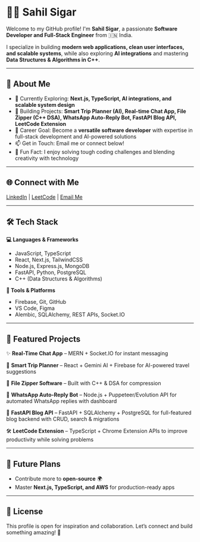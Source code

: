 # 👨‍💻 Sahil Sigar

Welcome to my GitHub profile! I'm **Sahil Sigar**, a passionate **Software Developer and Full-Stack Engineer** from 🇮🇳 India.

I specialize in building **modern web applications, clean user interfaces, and scalable systems**, while also exploring **AI integrations** and mastering **Data Structures & Algorithms in C++**.

---

## 🚀 About Me
- 🌱 Currently Exploring: **Next.js, TypeScript, AI integrations, and scalable system design**
- 🔭 Building Projects: **Smart Trip Planner (AI), Real-time Chat App, File Zipper (C++ DSA), WhatsApp Auto-Reply Bot, FastAPI Blog API, LeetCode Extension**
- 🎯 Career Goal: Become a **versatile software developer** with expertise in full-stack development and AI-powered solutions
- 📫 Get in Touch: Email me or connect below!
- 💬 Fun Fact: I enjoy solving tough coding challenges and blending creativity with technology

---

## 🌐 Connect with Me
[LinkedIn](https://www.linkedin.com/in/sahil-sigar-0198a4297/) | [LeetCode](https://leetcode.com/u/sahilSigar/) | [Email Me](mailto:yourgmail@gmail.com)


---

## 🛠️ Tech Stack

**💻 Languages & Frameworks**
- JavaScript, TypeScript
- React, Next.js, TailwindCSS
- Node.js, Express.js, MongoDB
- FastAPI, Python, PostgreSQL
- C++ (Data Structures & Algorithms)

**🔧 Tools & Platforms**
- Firebase, Git, GitHub
- VS Code, Figma
- Alembic, SQLAlchemy, REST APIs, Socket.IO

---


## 📌 Featured Projects

✨ **Real-Time Chat App** – MERN + Socket.IO for instant messaging  

🧳 **Smart Trip Planner** – React + Gemini AI + Firebase for AI-powered travel suggestions  

📂 **File Zipper Software** – Built with C++ & DSA for compression  

🤖 **WhatsApp Auto-Reply Bot** – Node.js + Puppeteer/Evolution API for automated WhatsApp replies with dashboard  

📝 **FastAPI Blog API** – FastAPI + SQLAlchemy + PostgreSQL for full-featured blog backend with CRUD, search & migrations  

🛠 **LeetCode Extension** – TypeScript + Chrome Extension APIs to improve productivity while solving problems  

---

## 📅 Future Plans
- Contribute more to **open-source** 🌍  
- Master **Next.js, TypeScript, and AWS** for production-ready apps  

---

## 📝 License
This profile is open for inspiration and collaboration. Let’s connect and build something amazing! 🚀
